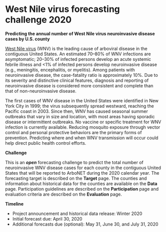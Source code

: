 # West Nile virus forecasting challenge 2020
**Predicting the annual number of West Nile virus neuroinvasive disease cases by U.S. county**

[West Nile virus](https://www.cdc.gov/westnile/index.html) (WNV) is the leading cause of arboviral disease in the contiguous United States. An estimated 70&ndash;80% of WNV infections are asymptomatic; 20&ndash;30% of infected persons develop an acute systemic febrile illness and <1% of infected persons develop neuroinvasive disease (e.g., meningitis, encephalitis, or myelitis). Among patients with neuroinvasive disease, the case-fatality ratio is approximately 10%. Due to its severity and distinctive clinical features, diagnosis and reporting of neuroinvasive disease is considered more consistent and complete than that of non-neuroinvasive disease.

The first cases of WNV disease in the United States were identified in New York City in 1999; the virus subsequently spread westward, reaching the Pacific coast in 2003. Since then, WNV has caused seasonal summer outbreaks that vary in size and location, with most areas having sporadic disease or intermittent outbreaks. No vaccine or specific treatment for WNV infection is currently available. Reducing mosquito exposure through vector control and personal protective behaviors are the primary forms of prevention. Predicting where and when WNV transmission will occur could help direct public health control efforts.

**Challenge**

This is an _**open**_ forecasting challenge to predict the total number of neuroinvasive WNV disease cases for each county in the contiguous United States that will be reported to ArboNET during the 2020 calendar year. The forecasting target is described on the **Target** page. The counties and information about historical data for the counties are available on the **Data** page. Participation guidelines are described on the **Participation** page and evaluation criteria are described on the **Evaluation** page.

**Timeline**

+ Project announcement and historical data release: Winter 2020
+ Initial forecast due: April 30, 2020
+ Additional forecasts due (optional): May 31, June 30, and July 31, 2020
